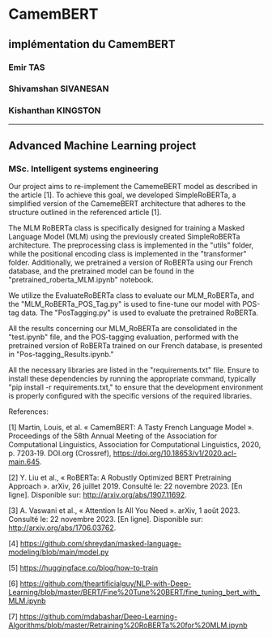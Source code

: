 # CamemBERT
implémentation du CamemBERT
---
### Emir TAS
### Shivamshan SIVANESAN
### Kishanthan KINGSTON
---
## Advanced Machine Learning project
### MSc. Intelligent systems engineering

Our project aims to re-implement the CamemeBERT model as described in the article [1]. To achieve this goal, we developed SimpleRoBERTa, a simplified version of the CamemeBERT architecture that adheres to the structure outlined in the referenced article [1].

The MLM RoBERTa class is specifically designed for training a Masked Language Model (MLM) using the previously created SimpleRoBERTa architecture. The preprocessing class is implemented in the "utils" folder, while the positional encoding class is implemented in the "transformer" folder. Additionally, we pretrained a version of RoBERTa using our French database, and the pretrained model can be found in the "pretrained_roberta_MLM.ipynb" notebook.

We utilize the EvaluateRoBERTa class to evaluate our MLM_RoBERTa, and the "MLM_RoBERTa_POS_Tag.py" is used to fine-tune our model with POS-tag data. The "PosTagging.py" is used to evaluate the pretrained RoBERTa.

All the results concerning our MLM_RoBERTa are consolidated in the "test.ipynb" file, and the POS-tagging evaluation, performed with the pretrained version of RoBERTa trained on our French database, is presented in "Pos-tagging_Results.ipynb."

All the necessary libraries are listed in the "requirements.txt" file. Ensure to install these dependencies by running the appropriate command, typically "pip install -r requirements.txt," to ensure that the development environment is properly configured with the specific versions of the required libraries.

References:

[1] Martin, Louis, et al. « CamemBERT: A Tasty French Language Model ». Proceedings of the 58th Annual Meeting of the Association for Computational Linguistics, Association for Computational Linguistics, 2020, p. 7203‑19. DOI.org (Crossref), https://doi.org/10.18653/v1/2020.acl-main.645.

[2] Y. Liu et al., « RoBERTa: A Robustly Optimized BERT Pretraining Approach ». arXiv, 26 juillet 2019. Consulté le: 22 novembre 2023. [En ligne]. Disponible sur: http://arxiv.org/abs/1907.11692.

[3] A. Vaswani et al., « Attention Is All You Need ». arXiv, 1 août 2023. Consulté le: 22 novembre 2023. [En ligne]. Disponible sur: http://arxiv.org/abs/1706.03762.

[4] https://github.com/shreydan/masked-language-modeling/blob/main/model.py

[5] https://huggingface.co/blog/how-to-train

[6] https://github.com/theartificialguy/NLP-with-Deep-Learning/blob/master/BERT/Fine%20Tune%20BERT/fine_tuning_bert_with_MLM.ipynb

[7] https://github.com/mdabashar/Deep-Learning-Algorithms/blob/master/Retraining%20RoBERTa%20for%20MLM.ipynb
